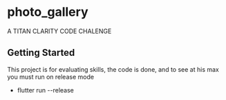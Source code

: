# photo_gallery

A TITAN CLARITY CODE CHALENGE

## Getting Started

This project is for evaluating skills, the code is done, and to see at his max you must run on release mode

- flutter run --release


